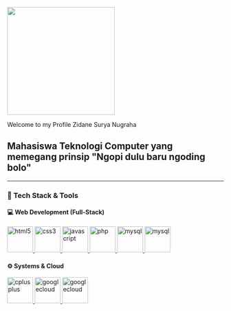 <div align="left">
  <img height="250" src="https://media.giphy.com/media/v1.Y2lkPWVjZjA1ZTQ3ZmFlaDhweXdmZGljNGc3NnBmZTExZmh3azFieHN6aGF6cWQwZ211dyZlcD12MV9naWZzX3NlYXJjaCZjdD1n/5qcnRWFWfZyXC/giphy.gif"  />
<p align="left">
  Welcome to my Profile Zidane Surya Nugraha
</p>
<h2 align ="left">
  Mahasiswa Teknologi Computer yang memegang prinsip "Ngopi dulu baru ngoding bolo"
</h2>
</div>

---


### 🚀 Tech Stack & Tools


#### 💻 Web Development (Full-Stack)
<p align="left"> 
  <a href="https://developer.mozilla.org/en-US/docs/Web/HTML" target="_blank" rel="noreferrer"> 
    <img src="https://cdn.jsdelivr.net/gh/devicons/devicon/icons/html5/html5-original.svg" alt="html5" width="60" height="60"/> 
  </a> 
  <a href="https://developer.mozilla.org/en-US/docs/Web/CSS" target="_blank" rel="noreferrer"> 
    <img src="https://cdn.jsdelivr.net/gh/devicons/devicon/icons/css3/css3-original.svg" alt="css3" width="60" height="60"/> 
  </a> 
  <a href="https://developer.mozilla.org/en-US/docs/Web/JavaScript" target="_blank" rel="noreferrer"> 
    <img src="https://cdn.jsdelivr.net/gh/devicons/devicon/icons/javascript/javascript-original.svg" alt="javascript" width="60" height="60"/> 
  </a>
  <a href="https://www.php.net" target="_blank" rel="noreferrer"> 
    <img src="https://cdn.jsdelivr.net/gh/devicons/devicon/icons/php/php-original.svg" alt="php" width="60" height="60"/> 
  </a> 
  <a href="https://www.mysql.com/" target="_blank" rel="noreferrer"> 
    <img src="https://cdn.jsdelivr.net/gh/devicons/devicon/icons/mysql/mysql-original-wordmark.svg" alt="mysql" width="60" height="60"/> 
  </a>
  <a href="https://nextjs.org/" target="_blank" rel="noreferrer"> 
    <img src="https://cdn.jsdelivr.net/gh/devicons/devicon@latest/icons/nextjs/nextjs-original.svg" alt="mysql" width="60" height="60"/>
  </a>
</p>

#### ⚙️ Systems & Cloud
<p align="left"> 
  <a href="https://isocpp.org/" target="_blank" rel="noreferrer"> 
    <img src="https://cdn.jsdelivr.net/gh/devicons/devicon/icons/cplusplus/cplusplus-original.svg" alt="cplusplus" width="60" height="60"/> 
  </a> 
  <a href="https://cloud.google.com/" target="_blank" rel="noreferrer"> 
    <img src="https://cdn.jsdelivr.net/gh/devicons/devicon/icons/googlecloud/googlecloud-original.svg" alt="googlecloud" width="60" height="60"/> 
  </a>
  <a href="https://www.python.org"/" target="_blank" rel="noreferrer"> 
    <img src="https://cdn.jsdelivr.net/gh/devicons/devicon@latest/icons/python/python-original.svg" alt="googlecloud" width="60" height="60"/> 
  </a> 
</p>

